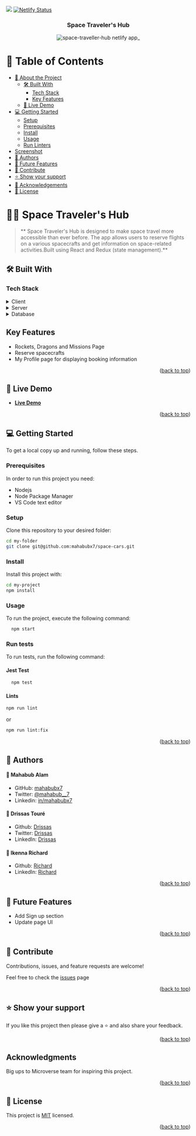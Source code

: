 ![](https://img.shields.io/badge/Space_Traveler's_Hub-purple) [![Netlify Status](https://api.netlify.com/api/v1/badges/1b578c75-f62a-4b8e-b753-1779916cc2b4/deploy-status)](https://app.netlify.com/sites/space-cars/deploys)

<div align="center">

  <h3><b>Space Traveler's Hub</b></h3>
  
  ![space-traveller-hub netlify app_](https://github.com/mahabubx7/space-travellers-hub/assets/122348996/214b9f34-cd07-45a6-acf8-466e328c6b23)

</div>
<!-- TABLE OF CONTENTS -->

# 📗 Table of Contents

- [📖 About the Project](#about-project)
  - [🛠 Built With](#built-with)
    - [Tech Stack](#tech-stack)
    - [Key Features](#key-features)
  - [🚀 Live Demo](#live-demo)
- [💻 Getting Started](#getting-started)
  - [Setup](#setup)
  - [Prerequisites](#prerequisites)
  - [Install](#install)
  - [Usage](#usage)
  - [Run Linters](#run-tests)
- [Screenshot](#screenshot)
- [👥 Authors](#authors)
- [🔭 Future Features](#future-features)
- [🤝 Contribute](#contribute)
- [⭐️ Show your support](#support)
- [🙏 Acknowledgements](#acknowledgements)
- [📝 License](#license)

<!-- PROJECT DESCRIPTION -->

# 🧑‍💻 Space Traveler's Hub <a name="about-project"></a>

> ** Space Traveler's Hub is designed to make space travel more accessible than ever before. The app allows users to reserve flights on a various spacecrafts and get information on space-related activities.Built using React and Redux (state management).**

## 🛠 Built With <a name="built-with"></a>

### Tech Stack <a name="tech-stack"></a>

<details>
  <summary>Client</summary>
  <ul>
    <li>React</li>
    <li>Redux</li>
    <li>Redux Toolkit</li>
  </ul>
</details>

<details>
  <summary>Server</summary>
  <ul>
    <li>Not Available</li>
  </ul>
</details>

<details>
<summary>Database</summary>
  <ul>
    <li>Not Available</li>
  </ul>
</details>


<!-- Features -->

## Key Features <a name="key-features"></a>

- Rockets, Dragons and Missions Page
- Reserve spacecrafts
- My Profile page for displaying booking information

<p align="right">(<a href="#readme-top">back to top</a>)</p>

<!-- LIVE DEMO -->

## 🚀 Live Demo <a name="live-demo"></a>

- [**Live Demo**](https://space-traveller-hub.netlify.app/)

<p align="right">(<a href="#readme-top">back to top</a>)</p>

<!-- GETTING STARTED -->

## 💻 Getting Started <a name="getting-started"></a>

To get a local copy up and running, follow these steps.

### Prerequisites

In order to run this project you need:

- Nodejs
- Node Package Manager
- VS Code text editor

### Setup

Clone this repository to your desired folder:
```sh
cd my-folder
git clone git@github.com:mahabubx7/space-cars.git
```

### Install
Install this project with:
```sh
cd my-project
npm install
```

### Usage
To run the project, execute the following command:
```bash
  npm start
```

### Run tests
To run tests, run the following command:

#### Jest Test
```bash
  npm test
  ```

#### Lints
```bash
npm run lint
```
or 
```bash
npm run lint:fix
```

<p align="right">(<a href="#readme-top">back to top</a>)</p>

<!-- AUTHORS -->

## 👥 Authors <a name="authors"></a>

#### 👤 **Mahabub Alam**

- GitHub: [mahabubx7](https://github.com/mahabubx7)
- Twitter: [@mahabub__7](https://twitter.com/mahabub__7)
- Linkedin: [in/mahabubx7](https://www.linkedin.com/in/mahabubx7)

#### 👤 **Drissas Touré**

- Github: [Drissas](https://github.com/touredri)
- Twitter: [Drissas](https://twitter.com/touredri)
- LinkedIn: [Drissas](https://www.linkedin.com/in/touredri/)


#### 👤 **Ikenna Richard**

- Github: [Richard](https://github.com/ikennarichard)
- LinkedIn: [Richard](https://linkedin.com/in/ikenna-richard)

<p align="right">(<a href="#readme-top">back to top</a>)</p>

<!-- FUTURE FEATURES -->

## 🔭 Future Features <a name="future-features"></a>

- Add Sign up section
- Update page UI

<p align="right">(<a href="#readme-top">back to top</a>)</p>

<!-- CONTRIBUTING -->

## 🤝 Contribute <a name="contribute"></a>
Contributions, issues, and feature requests are welcome!

Feel free to check the [issues](https://github.com/mahabubx7/space-cars/issues) page

<p align="right">(<a href="#readme-top">back to top</a>)</p>

<!-- SUPPORT -->

## ⭐️ Show your support <a name="support"></a>

If you like this project then please give a ⭐️ and also share your feedback.

<p align="right">(<a href="#readme-top">back to top</a>)</p>

<!-- ACKNOWLEDGEMENTS -->

## Acknowledgments
Big ups to Microverse team for inspiring this project.

<p align="right">(<a href="#readme-top">back to top</a>)</p>

<!-- LICENSE -->

## 📝 License <a name="license"></a>

This project is [MIT](./LICENSE) licensed.

<p align="right">(<a href="#readme-top">back to top</a>)</p>
